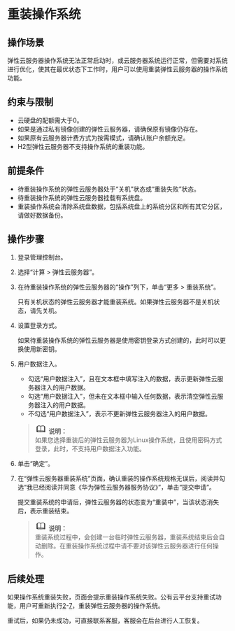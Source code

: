 # 重装操作系统<a name="ZH-CN_TOPIC_0024911405"></a>

## 操作场景<a name="section60394636111543"></a>

弹性云服务器操作系统无法正常启动时，或云服务器系统运行正常，但需要对系统进行优化，使其在最优状态下工作时，用户可以使用重装弹性云服务器的操作系统功能。

## 约束与限制<a name="section4500313111616"></a>

-   云硬盘的配额需大于0。
-   如果是通过私有镜像创建的弹性云服务器，请确保原有镜像仍存在。
-   如果原有云服务器计费方式为按需模式，请确认账户余额充足。
-   H2型弹性云服务器不支持操作系统的重装功能。

## 前提条件<a name="section2641260214160"></a>

-   待重装操作系统的弹性云服务器处于“关机”状态或“重装失败”状态。
-   待重装操作系统的弹性云服务器挂载有系统盘。
-   重装操作系统会清除系统盘数据，包括系统盘上的系统分区和所有其它分区，请做好数据备份。

## 操作步骤<a name="section58299059111554"></a>

1.  登录管理控制台。
2.  <a name="li20776247143354"></a>选择“计算 \> 弹性云服务器”。
3.  在待重装操作系统的弹性云服务器的“操作”列下，单击“更多 \> 重装系统”。

    只有关机状态的弹性云服务器才能重装系统。如果弹性云服务器不是关机状态，请先关机。

4.  设置登录方式。

    如果待重装操作系统的弹性云服务器是使用密钥登录方式创建的，此时可以更换使用新密钥。

5.  用户数据注入。

    -   勾选“用户数据注入”，且在文本框中填写注入的数据，表示更新弹性云服务器注入的用户数据。
    -   勾选“用户数据注入”，但未在文本框中输入任何数据，表示清空弹性云服务器注入的用户数据。
    -   不勾选“用户数据注入”，表示不更新弹性云服务器注入的用户数据。

    >![](public_sys-resources/icon-note.gif) **说明：**   
    >如果您选择重装后的弹性云服务器为Linux操作系统，且使用密码方式登录，此时，不支持用户数据注入功能。  

6.  单击“确定”。
7.  <a name="li31062819143541"></a>在“弹性云服务器重装系统”页面，确认重装的操作系统规格无误后，阅读并勾选“我已经阅读并同意《华为弹性云服务器服务协议》”，单击“提交申请”。

    提交重装系统的申请后，弹性云服务器的状态变为“重装中”，当该状态消失后，表示重装结束。

    >![](public_sys-resources/icon-note.gif) **说明：**   
    >重装系统过程中，会创建一台临时弹性云服务器，重装系统结束后会自动删除。在重装操作系统过程中请不要对该弹性云服务器进行任何操作。  


## 后续处理<a name="section12556769105440"></a>

如果操作系统重装失败，页面会提示重装操作系统失败。公有云平台支持重试功能，用户可重新执行[2](#li20776247143354)-[7](#li31062819143541)，重装弹性云服务器的操作系统。

重试后，如果仍未成功，可直接联系客服，客服会在后台进行人工恢复。

